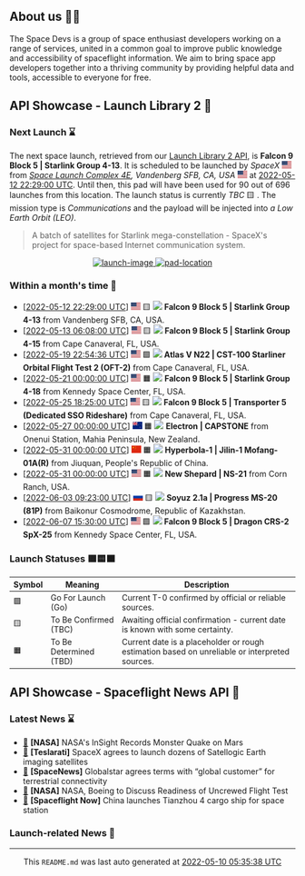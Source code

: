 ## About us 🧑‍🚀
The Space Devs is a group of space enthusiast developers working on a range of
services, united in a common goal to improve public knowledge and accessibility
of spaceflight information. We aim to bring space app developers together into a
thriving community by providing helpful data and tools, accessible to everyone
for free.

## API Showcase - Launch Library 2 🚀

### Next Launch ⌛
The next space launch, retrieved from our
<a href="https://thespacedevs.com/llapi">Launch Library 2 API</a>, is
**Falcon 9 Block 5 | Starlink Group 4-13**. It is scheduled to be launched by *SpaceX*
<img width="17" src="https://raw.githubusercontent.com/lipis/flag-icons/main/flags/4x3/us.svg" />
from *<a href="">Space Launch Complex 4E</a>, Vandenberg SFB, CA, USA*
<img width="17" src="https://raw.githubusercontent.com/lipis/flag-icons/main/flags/4x3/us.svg" />
at <a href="https://www.timeanddate.com/worldclock/fixedtime.html?iso=20220512T222900">2022-05-12 22:29:00 UTC</a>.  Until
then, this pad will have been used for 90
out of 696 launches from this location. The launch status is currently
*TBC* 🟨 . The mission type is
*Communications* and the payload will be injected
into *a Low Earth Orbit
(LEO)*.
<br>
<blockquote>
  A batch of satellites for Starlink mega-constellation - SpaceX's project for space-based Internet communication system.
</blockquote>

<p float="left" align="center">
  <a href="https://en.wikipedia.org/wiki/Falcon_9" >
    <img alt="launch-image" height="200" src="https://spacelaunchnow-prod-east.nyc3.digitaloceanspaces.com/media/launch_images/falcon2520925_image_20220325215605.png" />
  </a>
  <a href="http://maps.google.com/maps?q=34.632+N,+120.611+W" >
    <img alt="pad-location" height="200" src="https://spacelaunchnow-prod-east.nyc3.digitaloceanspaces.com/media/launch_images/location_11_20200803142416.jpg"  />
  </a>
</p>

### Within a month's time 📅
- \[<a href="https://www.timeanddate.com/worldclock/fixedtime.html?iso=20220512T222900">2022-05-12 22:29:00 UTC</a>\]  <img width="17" src="https://raw.githubusercontent.com/lipis/flag-icons/main/flags/4x3/us.svg" /> 🟨  <a href="https://www.google.com/calendar/render?action=TEMPLATE&text=Falcon 9 Block 5 | Starlink Group 4-13&location=Vandenberg SFB, CA, USA&dates=20220512T222900Z%2F20220512T222900Z"><img border="0" width="15" src="https://upload.wikimedia.org/wikipedia/commons/a/a5/Google_Calendar_icon_%282020%29.svg"></a> **Falcon 9 Block 5 | Starlink Group 4-13** from Vandenberg SFB, CA, USA.
- \[<a href="https://www.timeanddate.com/worldclock/fixedtime.html?iso=20220513T060800">2022-05-13 06:08:00 UTC</a>\]  <img width="17" src="https://raw.githubusercontent.com/lipis/flag-icons/main/flags/4x3/us.svg" /> 🟨  <a href="https://www.google.com/calendar/render?action=TEMPLATE&text=Falcon 9 Block 5 | Starlink Group 4-15&location=Cape Canaveral, FL, USA&dates=20220513T060800Z%2F20220513T060800Z"><img border="0" width="15" src="https://upload.wikimedia.org/wikipedia/commons/a/a5/Google_Calendar_icon_%282020%29.svg"></a> **Falcon 9 Block 5 | Starlink Group 4-15** from Cape Canaveral, FL, USA.
- \[<a href="https://www.timeanddate.com/worldclock/fixedtime.html?iso=20220519T225436">2022-05-19 22:54:36 UTC</a>\]  <img width="17" src="https://raw.githubusercontent.com/lipis/flag-icons/main/flags/4x3/us.svg" /> 🟩  <a href="https://www.google.com/calendar/render?action=TEMPLATE&text=Atlas V N22 | CST-100 Starliner Orbital Flight Test 2 (OFT-2)&location=Cape Canaveral, FL, USA&dates=20220519T225436Z%2F20220519T225436Z"><img border="0" width="15" src="https://upload.wikimedia.org/wikipedia/commons/a/a5/Google_Calendar_icon_%282020%29.svg"></a> **Atlas V N22 | CST-100 Starliner Orbital Flight Test 2 (OFT-2)** from Cape Canaveral, FL, USA.
- \[<a href="https://www.timeanddate.com/worldclock/fixedtime.html?iso=20220521T000000">2022-05-21 00:00:00 UTC</a>\]  <img width="17" src="https://raw.githubusercontent.com/lipis/flag-icons/main/flags/4x3/us.svg" /> 🟧  <a href="https://www.google.com/calendar/render?action=TEMPLATE&text=Falcon 9 Block 5 | Starlink Group 4-18&location=Kennedy Space Center, FL, USA&dates=20220521T000000Z%2F20220521T000000Z"><img border="0" width="15" src="https://upload.wikimedia.org/wikipedia/commons/a/a5/Google_Calendar_icon_%282020%29.svg"></a> **Falcon 9 Block 5 | Starlink Group 4-18** from Kennedy Space Center, FL, USA.
- \[<a href="https://www.timeanddate.com/worldclock/fixedtime.html?iso=20220525T182500">2022-05-25 18:25:00 UTC</a>\]  <img width="17" src="https://raw.githubusercontent.com/lipis/flag-icons/main/flags/4x3/us.svg" /> 🟨  <a href="https://www.google.com/calendar/render?action=TEMPLATE&text=Falcon 9 Block 5 | Transporter 5 (Dedicated SSO Rideshare)&location=Cape Canaveral, FL, USA&dates=20220525T182500Z%2F20220525T182500Z"><img border="0" width="15" src="https://upload.wikimedia.org/wikipedia/commons/a/a5/Google_Calendar_icon_%282020%29.svg"></a> **Falcon 9 Block 5 | Transporter 5 (Dedicated SSO Rideshare)** from Cape Canaveral, FL, USA.
- \[<a href="https://www.timeanddate.com/worldclock/fixedtime.html?iso=20220527T000000">2022-05-27 00:00:00 UTC</a>\]  <img width="17" src="https://raw.githubusercontent.com/lipis/flag-icons/main/flags/4x3/nz.svg" /> 🟧  <a href="https://www.google.com/calendar/render?action=TEMPLATE&text=Electron | CAPSTONE&location=Onenui Station, Mahia Peninsula, New Zealand&dates=20220527T000000Z%2F20220527T000000Z"><img border="0" width="15" src="https://upload.wikimedia.org/wikipedia/commons/a/a5/Google_Calendar_icon_%282020%29.svg"></a> **Electron | CAPSTONE** from Onenui Station, Mahia Peninsula, New Zealand.
- \[<a href="https://www.timeanddate.com/worldclock/fixedtime.html?iso=20220531T000000">2022-05-31 00:00:00 UTC</a>\]  <img width="17" src="https://raw.githubusercontent.com/lipis/flag-icons/main/flags/4x3/cn.svg" /> 🟧  <a href="https://www.google.com/calendar/render?action=TEMPLATE&text=Hyperbola-1 | Jilin-1 Mofang-01A(R)&location=Jiuquan, People&#x27;s Republic of China&dates=20220531T000000Z%2F20220531T000000Z"><img border="0" width="15" src="https://upload.wikimedia.org/wikipedia/commons/a/a5/Google_Calendar_icon_%282020%29.svg"></a> **Hyperbola-1 | Jilin-1 Mofang-01A(R)** from Jiuquan, People's Republic of China.
- \[<a href="https://www.timeanddate.com/worldclock/fixedtime.html?iso=20220531T000000">2022-05-31 00:00:00 UTC</a>\]  <img width="17" src="https://raw.githubusercontent.com/lipis/flag-icons/main/flags/4x3/us.svg" /> 🟧  <a href="https://www.google.com/calendar/render?action=TEMPLATE&text=New Shepard | NS-21&location=Corn Ranch, USA&dates=20220531T000000Z%2F20220531T000000Z"><img border="0" width="15" src="https://upload.wikimedia.org/wikipedia/commons/a/a5/Google_Calendar_icon_%282020%29.svg"></a> **New Shepard | NS-21** from Corn Ranch, USA.
- \[<a href="https://www.timeanddate.com/worldclock/fixedtime.html?iso=20220603T092300">2022-06-03 09:23:00 UTC</a>\]  <img width="17" src="https://raw.githubusercontent.com/lipis/flag-icons/main/flags/4x3/ru.svg" /> 🟨  <a href="https://www.google.com/calendar/render?action=TEMPLATE&text=Soyuz 2.1a | Progress MS-20 (81P)&location=Baikonur Cosmodrome, Republic of Kazakhstan&dates=20220603T092300Z%2F20220603T092300Z"><img border="0" width="15" src="https://upload.wikimedia.org/wikipedia/commons/a/a5/Google_Calendar_icon_%282020%29.svg"></a> **Soyuz 2.1a | Progress MS-20 (81P)** from Baikonur Cosmodrome, Republic of Kazakhstan.
- \[<a href="https://www.timeanddate.com/worldclock/fixedtime.html?iso=20220607T153000">2022-06-07 15:30:00 UTC</a>\]  <img width="17" src="https://raw.githubusercontent.com/lipis/flag-icons/main/flags/4x3/us.svg" /> 🟩  <a href="https://www.google.com/calendar/render?action=TEMPLATE&text=Falcon 9 Block 5 | Dragon CRS-2 SpX-25&location=Kennedy Space Center, FL, USA&dates=20220607T153000Z%2F20220607T153000Z"><img border="0" width="15" src="https://upload.wikimedia.org/wikipedia/commons/a/a5/Google_Calendar_icon_%282020%29.svg"></a> **Falcon 9 Block 5 | Dragon CRS-2 SpX-25** from Kennedy Space Center, FL, USA.


### Launch Statuses 🟩🟨🟧
<p align="center">
    <table class="tg">
    <thead>
      <tr>
        <th class="tg-0pky">Symbol</th>
        <th class="tg-0pky">Meaning</th>
        <th class="tg-0pky">Description</th>
      </tr>
    </thead>
    <tbody>
      <tr>
        <td class="tg-0pky">🟩</td>
        <td class="tg-0pky">Go For Launch (Go)</td>
        <td class="tg-0pky">Current T-0 confirmed by official or reliable sources.</td>
      </tr>
      <tr>
        <td class="tg-0pky">🟨</td>
        <td class="tg-0pky">To Be Confirmed (TBC)</td>
        <td class="tg-0pky">Awaiting official confirmation - current date is known with some certainty.</td>
      </tr>
      <tr>
        <td class="tg-0pky">🟧</td>
        <td class="tg-0pky">To Be Determined (TBD)</td>
        <td class="tg-0pky">Current date is a placeholder or rough estimation based on unreliable or interpreted sources.</td>
      </tr>
    </tbody>
    </table>
</p>

## API Showcase - Spaceflight News API 📰

### Latest News ⌛
- <a href="https://mars.nasa.gov/news/9185/" >🔗</a> **[NASA]** NASA's InSight Records Monster Quake on Mars
- <a href="https://www.teslarati.com/spacex-satellogic-68-satellite-launch-agreement-2022/" >🔗</a> **[Teslarati]** SpaceX agrees to launch dozens of Satellogic Earth imaging satellites
- <a href="https://spacenews.com/globalstar-agrees-terms-with-global-customer-for-terrestrial-connectivity/" >🔗</a> **[SpaceNews]** Globalstar agrees terms with “global customer” for terrestrial connectivity
- <a href="http://www.nasa.gov/press-release/nasa-boeing-to-discuss-readiness-of-uncrewed-flight-test" >🔗</a> **[NASA]** NASA, Boeing to Discuss Readiness of Uncrewed Flight Test
- <a href="https://spaceflightnow.com/2022/05/09/long-march-7-tianzhou-4-launch/" >🔗</a> **[Spaceflight Now]** China launches Tianzhou 4 cargo ship for space station


### Launch-related News 🚀



<hr>
  <div align="center">
  This <code>README.md</code> was last auto generated at <a href="https://www.timeanddate.com/worldclock/fixedtime.html?iso=20220510T053538">2022-05-10 05:35:38 UTC</a>
  <br>
  <!-- <a href="https://medium.com/@g.h.garrett" target="_blank">Learn to add space launches to your profile here!</a> -->
</div>